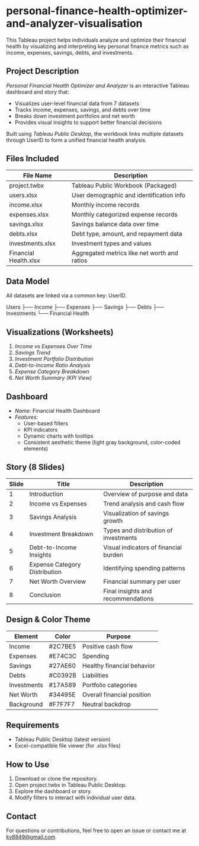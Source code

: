 # personal-finance-health-optimizer-and-analyzer-visualisation

This Tableau project helps individuals analyze and optimize their financial health by visualizing and interpreting key personal finance metrics such as income, expenses, savings, debts, and investments.



## Project Description

*Personal Financial Health Optimizer and Analyzer* is an interactive Tableau dashboard and story that:
- Visualizes user-level financial data from 7 datasets
- Tracks income, expenses, savings, and debts over time
- Breaks down investment portfolios and net worth
- Provides visual insights to support better financial decisions

Built using *Tableau Public Desktop*, the workbook links multiple datasets through UserID to form a unified financial health analysis.



## Files Included

| File Name                | Description                                      |
|--------------------------|--------------------------------------------------|
| project.twbx           | Tableau Public Workbook (Packaged)               |
| users.xlsx             | User demographic and identification info         |
| income.xlsx            | Monthly income records                           |
| expenses.xlsx          | Monthly categorized expense records              |
| savings.xlsx           | Savings balance data over time                   |
| debts.xlsx             | Debt type, amount, and repayment data            |
| investments.xlsx       | Investment types and values                      |
| Financial Health.xlsx  | Aggregated metrics like net worth and ratios     |



## Data Model

All datasets are linked via a common key: UserID.


Users
 ├── Income
 ├── Expenses
 ├── Savings
 ├── Debts
 ├── Investments
 └── Financial Health




## Visualizations (Worksheets)

1. *Income vs Expenses Over Time*
2. *Savings Trend*
3. *Investment Portfolio Distribution*
4. *Debt-to-Income Ratio Analysis*
5. *Expense Category Breakdown*
6. *Net Worth Summary (KPI View)*



## Dashboard

- *Name:* Financial Health Dashboard  
- *Features:*
  - User-based filters
  - KPI indicators
  - Dynamic charts with tooltips
  - Consistent aesthetic theme (light gray background, color-coded elements)



## Story (8 Slides)

| Slide | Title                            | Description                                             |
|-------|----------------------------------|---------------------------------------------------------|
| 1     | Introduction                     | Overview of purpose and data                            |
| 2     | Income vs Expenses               | Trend analysis and cash flow                            |
| 3     | Savings Analysis                 | Visualization of savings growth                         |
| 4     | Investment Breakdown             | Types and distribution of investments                   |
| 5     | Debt-to-Income Insights          | Visual indicators of financial burden                   |
| 6     | Expense Category Distribution    | Identifying spending patterns                           |
| 7     | Net Worth Overview               | Financial summary per user                              |
| 8     | Conclusion                       | Final insights and recommendations                      |



## Design & Color Theme

| Element      | Color     | Purpose                      |
|--------------|-----------|------------------------------|
| Income       | #2C7BE5 | Positive cash flow           |
| Expenses     | #E74C3C | Spending                     |
| Savings      | #27AE60 | Healthy financial behavior   |
| Debts        | #C0392B | Liabilities                  |
| Investments  | #17A589 | Portfolio categories         |
| Net Worth    | #34495E | Overall financial position   |
| Background   | #F7F7F7 | Neutral backdrop             |



## Requirements

- Tableau Public Desktop (latest version)
- Excel-compatible file viewer (for .xlsx files)



## How to Use

1. Download or clone the repository.
2. Open project.twbx in Tableau Public Desktop.
3. Explore the dashboard or story.
4. Modify filters to interact with individual user data.



## Contact

For questions or contributions, feel free to open an issue or contact me at kv8849@gmail.com
